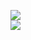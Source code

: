[![](https://img.shields.io/badge/Made%20With-Github%20Spray-lightgrey.svg?style=for-the-badge&logo=github)](https://github.com/Annihil/github-spray#2148)  
[![](https://i.imgur.com/2DrTn0Z.gif)](https://github.com/Annihil/github-spray)